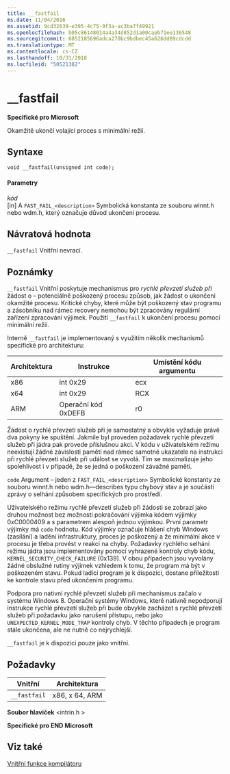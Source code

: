 ```yaml
---
title: __fastfail
ms.date: 11/04/2016
ms.assetid: 9cd32639-e395-4c75-9f3a-ac3ba7f49921
ms.openlocfilehash: b05c86148014a4a34d852d1a00caeb71ee136548
ms.sourcegitcommit: 6052185696adca270bc9bdbec45a626dd89cdcdd
ms.translationtype: MT
ms.contentlocale: cs-CZ
ms.lasthandoff: 10/31/2018
ms.locfileid: "50521382"
---
```

# <a name="fastfail"></a>__fastfail

**Specifické pro Microsoft**

Okamžitě ukončí volající proces s minimální režií.

## <a name="syntax"></a>Syntaxe

```
void __fastfail(unsigned int code);
```

#### <a name="parameters"></a>Parametry

*kód*<br/>
[in] A `FAST_FAIL_<description>` Symbolická konstanta ze souboru winnt.h nebo wdm.h, který označuje důvod ukončení procesu.

## <a name="return-value"></a>Návratová hodnota

`__fastfail` Vnitřní nevrací.

## <a name="remarks"></a>Poznámky

`__fastfail` Vnitřní poskytuje mechanismus pro *rychlé převzetí služeb při* žádost o – potenciálně poškozený procesu způsob, jak žádost o ukončení okamžité procesu. Kritické chyby, které může být poškozený stav programu a zásobníku nad rámec recovery nemohou být zpracovány regulární zařízení zpracování výjimek. Použití `__fastfail` k ukončení procesu pomocí minimální režií.

Interně `__fastfail` je implementovaný s využitím několik mechanismů specifické pro architekturu:

|Architektura|Instrukce|Umístění kódu argumentu|
|------------------|-----------------|-------------------------------|
|x86|int 0x29|ecx|
|x64|int 0x29|RCX|
|ARM|Operační kód 0xDEFB|r0|

Žádost o rychlé převzetí služeb při je samostatný a obvykle vyžaduje právě dva pokyny ke spuštění. Jakmile byl proveden požadavek rychlé převzetí služeb při jádra pak provede příslušnou akci. V kódu v uživatelském režimu neexistují žádné závislosti paměti nad rámec samotné ukazatele na instrukci při rychlé převzetí služeb při událost se vyvolá. Tím se maximalizuje jeho spolehlivost i v případě, že se jedná o poškození závažné paměti.

`code` Argument – jeden z `FAST_FAIL_<description>` Symbolické konstanty ze souboru winnt.h nebo wdm.h—describes typu chybový stav a je součástí zprávy o selhání způsobem specifických pro prostředí.

Uživatelského režimu rychlé převzetí služeb při žádosti se zobrazí jako druhou možnost bez možnosti pokračování výjimka kódem výjimky 0xC0000409 a s parametrem alespoň jednou výjimkou. První parametr výjimky má `code` hodnotu. Kód výjimky označuje hlášení chyb Windows (zasílání) a ladění infrastruktury, proces je poškozený a že minimální akce v procesu je třeba provést v reakci na chyby. Požadavky rychlého selhání režimu jádra jsou implementovány pomocí vyhrazené kontroly chyb kódu, `KERNEL_SECURITY_CHECK_FAILURE` (0x139). V obou případech jsou vyvolány žádné obslužné rutiny výjimek vzhledem k tomu, že program má být v poškozeném stavu. Pokud ladicí program je k dispozici, dostane příležitosti ke kontrole stavu před ukončením programu.

Podpora pro nativní rychlé převzetí služeb při mechanismus začalo v systému Windows 8. Operační systémy Windows, které nativně nepodporují instrukce rychlé převzetí služeb při bude obvykle zacházet s rychlé převzetí služeb při požadavku jako narušení přístupu, nebo jako `UNEXPECTED_KERNEL_MODE_TRAP` kontroly chyb. V těchto případech je program stále ukončena, ale ne nutně co nejrychlejší.

`__fastfail` je k dispozici pouze jako vnitřní.

## <a name="requirements"></a>Požadavky

|Vnitřní|Architektura|
|---------------|------------------|
|`__fastfail`|x86, x 64, ARM|

**Soubor hlaviček** \<intrin.h >

**Specifické pro END Microsoft**

## <a name="see-also"></a>Viz také

[Vnitřní funkce kompilátoru](../intrinsics/compiler-intrinsics.md)